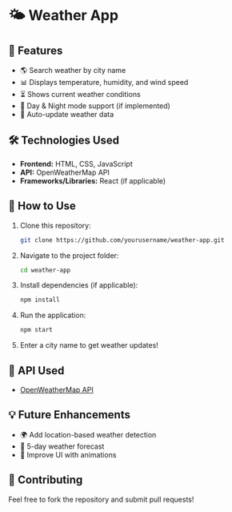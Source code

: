 # 🌤 Weather App  

## 📌 Features  
- 🌎 Search weather by city name  
- 📊 Displays temperature, humidity, and wind speed  
- ⏳ Shows current weather conditions  
- 🌙 Day & Night mode support (if implemented)  
- 🔄 Auto-update weather data  

## 🛠 Technologies Used  
- **Frontend:** HTML, CSS, JavaScript  
- **API:** OpenWeatherMap API  
- **Frameworks/Libraries:** React (if applicable)  

## 🚀 How to Use  
1. Clone this repository:  
   ```bash
   git clone https://github.com/yourusername/weather-app.git
   ```
2. Navigate to the project folder:  
   ```bash
   cd weather-app
   ```
3. Install dependencies (if applicable):  
   ```bash
   npm install
   ```
4. Run the application:  
   ```bash
   npm start
   ```
5. Enter a city name to get weather updates!  


## 🔗 API Used  
- [OpenWeatherMap API](https://openweathermap.org/)  

## 💡 Future Enhancements  
- 🌍 Add location-based weather detection  
- 📅 5-day weather forecast  
- 🎨 Improve UI with animations  

## 🤝 Contributing  
Feel free to fork the repository and submit pull requests!  

